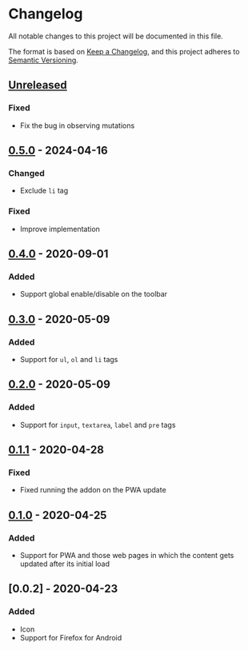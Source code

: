 # Changelog

All notable changes to this project will be documented in this file.

The format is based on [Keep a Changelog](https://keepachangelog.com/en/1.1.0/),
and this project adheres to [Semantic Versioning](https://semver.org/spec/v2.0.0.html).

## [Unreleased]

### Fixed
- Fix the bug in observing mutations

## [0.5.0] - 2024-04-16
### Changed
- Exclude `li` tag

### Fixed
- Improve implementation

## [0.4.0] - 2020-09-01
### Added
- Support global enable/disable on the toolbar

## [0.3.0] - 2020-05-09
### Added
- Support for `ul`, `ol` and `li` tags

## [0.2.0] - 2020-05-09
### Added
- Support for `input`, `textarea`, `label` and `pre` tags

## [0.1.1] - 2020-04-28
### Fixed
- Fixed running the addon on the PWA update

## [0.1.0] - 2020-04-25
### Added
- Support for PWA and those web pages in which the content gets updated after its initial load

## [0.0.2] - 2020-04-23
### Added
- Icon
- Support for Firefox for Android

[unreleased]: https://framagit.org/dobidi/add-bidi-support-web-extension/-/compare/0.5.0...HEAD
[0.5.0]: https://framagit.org/dobidi/add-bidi-support-web-extension/-/compare/0.4.0...0.5.0
[0.4.0]: https://framagit.org/dobidi/add-bidi-support-web-extension/-/compare/0.3.0...0.4.0
[0.3.0]: https://framagit.org/dobidi/add-bidi-support-web-extension/-/compare/0.2.0...0.3.0
[0.2.0]: https://framagit.org/dobidi/add-bidi-support-web-extension/-/compare/0.1.1...0.2.0
[0.1.1]: https://framagit.org/dobidi/add-bidi-support-web-extension/-/compare/0.1.0...0.1.1
[0.1.0]: https://framagit.org/dobidi/add-bidi-support-web-extension/-/tags/0.1.0
